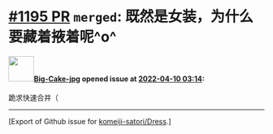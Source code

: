 # [\#1195 PR](https://github.com/komeiji-satori/Dress/pull/1195) `merged`: 既然是女装，为什么要藏着掖着呢^o^

#### <img src="https://avatars.githubusercontent.com/u/76810494?u=76c066e096e9bb548a16955bde5547e8aa819925&v=4" width="50">[Big-Cake-jpg](https://github.com/Big-Cake-jpg) opened issue at [2022-04-10 03:14](https://github.com/komeiji-satori/Dress/pull/1195):

跪求快速合并（




-------------------------------------------------------------------------------



[Export of Github issue for [komeiji-satori/Dress](https://github.com/komeiji-satori/Dress).]
